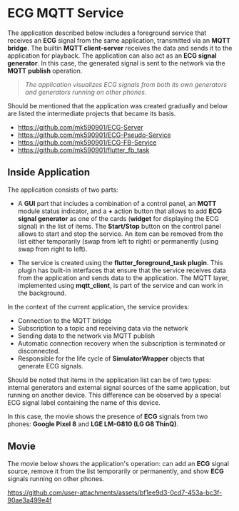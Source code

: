 # ECG MQTT Service

The application described below includes a foreground service that receives an __ECG__ signal from the same application, transmitted via an __MQTT bridge__. The builtin __MQTT client-server__ receives the data and sends it to the application for playback. The application can also act as an __ECG signal generator__. In this case, the generated signal is sent to the network via the __MQTT__ __publish__ operation.

> _The application visualizes ECG signals from both its own generators and generators running on other phones._

Should be mentioned that the application was created gradually and below are listed the intermediate projects that became its basis.

* https://github.com/mk590901/ECG-Server
* https://github.com/mk590901/ECG-Pseudo-Service
* https://github.com/mk590901/ECG-FB-Service
* https://github.com/mk590901/flutter_fb_task

## Inside Application

The application consists of two parts:

* A __GUI__ part that includes a combination of a control panel, an __MQTT__ module status indicator, and a __+__ action button that allows to add __ECG signal generator__ as one of the cards (__widget__ for displaying the ECG signal) in the list of items. The __Start/Stop__ button on the control panel allows to start and stop the service. An item can be removed from the list either temporarily (swap from left to right) or permanently (using swap from right to left).

* The service is created using the __flutter_foreground_task plugin__. This plugin has built-in interfaces that ensure that the service receives data from the application and sends data to the application. The MQTT layer, implemented using __mqtt_client__, is part of the service and can work in the background.

In the context of the current application, the service provides:
* Connection to the MQTT bridge
* Subscription to a topic and receiving data via the network
* Sending data to the network via MQTT publish
* Automatic connection recovery when the subscription is terminated or disconnected.
* Responsible for the life cycle of __SimulatorWrapper__ objects that generate ECG signals.

Should be noted that items in the application list can be of two types: internal generators and external signal sources of the same application, but running on another device. This difference can be observed by a special ECG signal label containing the name of this device.

In this case, the movie shows the presence of __ECG__ signals from two phones: __Google Pixel 8__ and __LGE LM-G810 (LG G8 ThinQ)__.

## Movie

The movie below shows the application's operation: can add an __ECG__ signal source, remove it from the list temporarily or permanently, and show __ECG__ signals running on other phones.

https://github.com/user-attachments/assets/bf1ee9d3-0cd7-453a-bc3f-90ae3a499e4f




